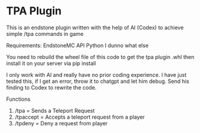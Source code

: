 # TPA Plugin
This is an endstone plugin written with the help of AI (Codex) to achieve simple /tpa commands in game

Requirements:
EndstoneMC API
Python
I dunno what else

You need to rebuild the wheel file of this code to get the tpa plugin .whl then install it on your server via pip install

I only work with AI and really have no prior coding experience. I have just tested this, if I get an error, throw it to chatgpt and let him debug. Send his finding to Codex to rewrite the code. 

Functions

1. /tpa <player-name> = Sends a Teleport Request
2. /tpaccept = Accepts a teleport request from a player
3. /tpdeny = Deny a request from player
